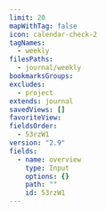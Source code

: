 ```yaml
---
limit: 20
mapWithTag: false
icon: calendar-check-2
tagNames:
  - weekly
filesPaths:
  - journal/weekly
bookmarksGroups: 
excludes:
  - project
extends: journal
savedViews: []
favoriteView: 
fieldsOrder:
  - 53rzW1
version: "2.9"
fields:
  - name: overview
    type: Input
    options: {}
    path: ""
    id: 53rzW1
---
```

